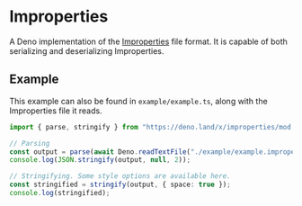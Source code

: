 # Improperties

A Deno implementation of the
[Improperties](https://github.com/FoundationGames/Improperties-Specification)
file format. It is capable of both serializing and deserializing Improperties.

## Example

This example can also be found in `example/example.ts`, along with the
Improperties file it reads.

```ts
import { parse, stringify } from "https://deno.land/x/improperties/mod.ts";

// Parsing
const output = parse(await Deno.readTextFile("./example/example.improperties"));
console.log(JSON.stringify(output, null, 2));

// Stringifying. Some style options are available here.
const stringified = stringify(output, { space: true });
console.log(stringified);
```
